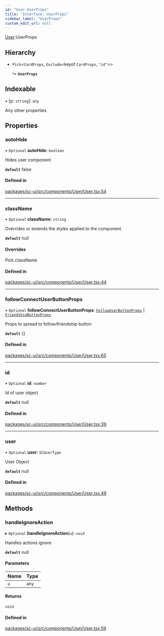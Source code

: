 ```yaml
---
id: "User.UserProps"
title: "Interface: UserProps"
sidebar_label: "UserProps"
custom_edit_url: null
---
```


[User](../modules/User).UserProps

## Hierarchy

- `Pick`<`CardProps`, `Exclude`<keyof `CardProps`, ``"id"``\>\>

  ↳ **`UserProps`**

## Indexable

▪ [p: `string`]: `any`

Any other properties

## Properties

### autoHide

• `Optional` **autoHide**: `boolean`

Hides user component

**`default`** false

#### Defined in

[packages/sc-ui/src/components/User/User.tsx:54](https://github.com/selfcommunity/community-ui/blob/3d68cce/packages/sc-ui/src/components/User/User.tsx#L54)

___

### className

• `Optional` **className**: `string`

Overrides or extends the styles applied to the component.

**`default`** null

#### Overrides

Pick.className

#### Defined in

[packages/sc-ui/src/components/User/User.tsx:44](https://github.com/selfcommunity/community-ui/blob/3d68cce/packages/sc-ui/src/components/User/User.tsx#L44)

___

### followConnectUserButtonProps

• `Optional` **followConnectUserButtonProps**: [`FollowUserButtonProps`](FollowUserButton.FollowUserButtonProps) \| [`FriendshipButtonProps`](FriendshipUserButton.FriendshipButtonProps)

Props to spread to follow/friendship button

**`default`** {}

#### Defined in

[packages/sc-ui/src/components/User/User.tsx:65](https://github.com/selfcommunity/community-ui/blob/3d68cce/packages/sc-ui/src/components/User/User.tsx#L65)

___

### id

• `Optional` **id**: `number`

Id of user object

**`default`** null

#### Defined in

[packages/sc-ui/src/components/User/User.tsx:39](https://github.com/selfcommunity/community-ui/blob/3d68cce/packages/sc-ui/src/components/User/User.tsx#L39)

___

### user

• `Optional` **user**: `SCUserType`

User Object

**`default`** null

#### Defined in

[packages/sc-ui/src/components/User/User.tsx:49](https://github.com/selfcommunity/community-ui/blob/3d68cce/packages/sc-ui/src/components/User/User.tsx#L49)

## Methods

### handleIgnoreAction

▸ `Optional` **handleIgnoreAction**(`u`): `void`

Handles actions ignore

**`default`** null

#### Parameters

| Name | Type |
| :------ | :------ |
| `u` | `any` |

#### Returns

`void`

#### Defined in

[packages/sc-ui/src/components/User/User.tsx:59](https://github.com/selfcommunity/community-ui/blob/3d68cce/packages/sc-ui/src/components/User/User.tsx#L59)

